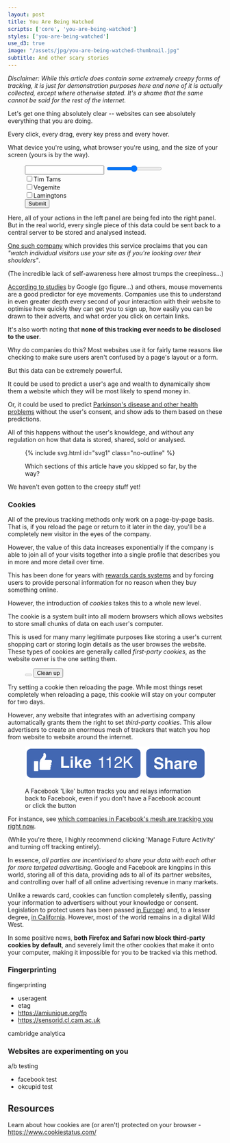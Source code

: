 ```yaml
---
layout: post
title: You Are Being Watched
scripts: ['core', 'you-are-being-watched']
styles: ['you-are-being-watched']
use_d3: true
image: "/assets/jpg/you-are-being-watched-thumbnail.jpg"
subtitle: And other scary stories
---
```


_Disclaimer: While this article does contain some extremely creepy forms of tracking, it is just for demonstration purposes here and none of it is actually collected, except where otherwise stated. It's a shame that the same cannot be said for the rest of the internet._

Let's get one thing absolutely clear -- websites can see absolutely everything that you are doing.

Every click, every drag, every key press and every hover.

What device you're using, what browser you're using, and the size of your screen (yours is <span id="screen-size-gag"></span> by the way).

<figure>
<div id="form-example" class="figure-group">
    <div class="diagram">
        <input type="text" class="form-control form-control-sm form-example-text">
        <input type="range" class="form-example-range">
        <div class="checkbox-group"><input type="checkbox" class="form-example-checkbox1"><label>Tim Tams</label></div>
        <div class="checkbox-group"><input type="checkbox" class="form-example-checkbox2"><label>Vegemite</label></div>
        <div class="checkbox-group"><input type="checkbox" class="form-example-checkbox3"><label>Lamingtons</label></div>
        <button type="button" class="btn btn-success btn-sm form-example-button last">Submit</button>
    </div>
</div>
</figure>

Here, all of your actions in the left panel are being fed into the right panel. But in the real world, every single piece of this data could be sent back to a central server to be stored and analysed instead.

[One such company](https://www.inspectlet.com) which provides this service proclaims that you can _"watch individual visitors use your site as if you're looking over their shoulders"_. 

(The incredible lack of self-awareness here almost trumps the creepiness...)

[According to studies](https://static.googleusercontent.com/media/research.google.com/en//pubs/archive/40760.pdf) by Google (go figure...) and others, mouse movements are a good predictor for eye movements. Companies use this to understand in even greater depth every second of your interaction with their website to optimise how quickly they can get you to sign up, how easily you can be drawn to their adverts, and what order you click on certain links.

It's also worth noting that **none of this tracking ever needs to be disclosed to the user**. 

Why do companies do this? Most websites use it for fairly tame reasons like checking to make sure users aren't confused by a page's layout or a form.

But this data can be extremely powerful.

It could be used to predict a user's age and wealth to dynamically show them a website which they will be most likely to spend money in.

Or, it could be used to predict [Parkinson's disease and other health problems](https://medium.com/stanford-magazine/your-computer-may-know-you-have-parkinsons-shall-it-tell-you-e8f8907f4595) without the user's consent, and show ads to them based on these predictions.

All of this happens without the user's knowldege, and without any regulation on how that data is stored, shared, sold or analysed.

<figure>
{% include svg.html id="svg1" class="no-outline" %}
<figcaption><p class="caption">
Which sections of this article have you skipped so far, by the way?
</p></figcaption>
</figure>

We haven't even gotten to the creepy stuff yet!

### Cookies

All of the previous tracking methods only work on a page-by-page basis. That is, if you reload the page or return to it later in the day, you'll be a completely new visitor in the eyes of the company.

However, the value of this data increases exponentially if the company is able to join all of your visits together into a single profile that describes you in more and more detail over time.

This has been done for years with [rewards cards systems](https://www.bbc.co.uk/news/technology-43483426) and by forcing users to provide personal information for no reason when they buy something online.

However, the introduction of _cookies_ takes this to a whole new level. 

The cookie is a system built into all modern browsers which allows websites to store small chunks of data on each user's computer.

This is used for many many legitimate purposes like storing a user's current shopping cart or storing login details as the user browses the website. These types of cookies are generally called _first-party cookies_, as the website owner is the one setting them.

<figure id="cookie-buttons">
<button type="button" class="btn btn-success" id="set-cookie" disabled></button>
<button type="button" class="btn btn-danger btn-sm hidden" id="delete-cookie">Clean up</button>
</figure>

Try setting a cookie then reloading the page. While most things reset completely when reloading a page, this cookie will stay on your computer for two days.

However, any website that integrates with an advertising company automatically grants them the right to set _third-party cookies_. This allow advertisers to create an enormous mesh of trackers that watch you hop from website to website around the internet.

<figure>
<img src="/assets/png/facebook-like-button.png" alt="Facebook Like button">
<figcaption>
<p class="caption">
A Facebook 'Like' button tracks you and relays information back to Facebook, even if you don't have a Facebook account or click the button
</p>
</figcaption>
</figure>

For instance, see [which companies in Facebook's mesh are tracking you right now](https://www.facebook.com/off_facebook_activity/activity_list).

(While you're there, I highly recommend clicking 'Manage Future Activity' and turning off tracking entirely).

In essence, _all parties are incentivised to share your data with each other for more targeted advertising_. Google and Facebook are kingpins in this world, storing all of this data, providing ads to all of its partner websites, and controlling over half of all online advertising revenue in many markets. 

Unlike a rewards card, cookies can function completely silently, passing your information to advertisers without your knowledge or consent. Legislation to protect users has been passed [in Europe](https://gdpr.eu/cookies/)) and, to a lesser degree, [in California](https://oag.ca.gov/privacy/ccpa). However, most of the world remains in a digital Wild West.

In some positive news, **both Firefox and Safari now block third-party cookies by default**, and severely limit the other cookies that make it onto your computer, making it impossible for you to be tracked via this method.

### Fingerprinting

fingerprinting
- useragent
- etag
- https://amiunique.org/fp
- https://sensorid.cl.cam.ac.uk

cambridge analytica

### Websites are experimenting on you
a/b testing
- facebook test
- okcupid test







## Resources

Learn about how cookies are (or aren't) protected on your browser - https://www.cookiestatus.com/

